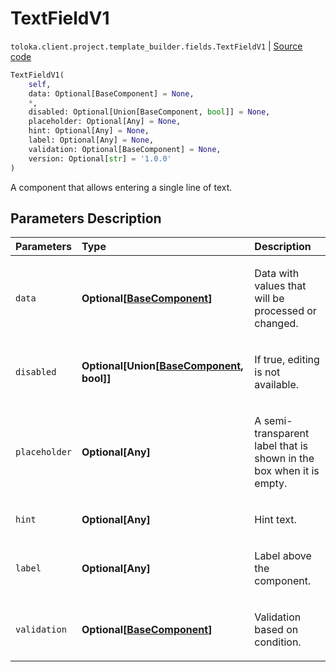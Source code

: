 # TextFieldV1
`toloka.client.project.template_builder.fields.TextFieldV1` | [Source code](https://github.com/Toloka/toloka-kit/blob/v1.1.0.post1/src/client/project/template_builder/fields.py#L482)

```python
TextFieldV1(
    self,
    data: Optional[BaseComponent] = None,
    *,
    disabled: Optional[Union[BaseComponent, bool]] = None,
    placeholder: Optional[Any] = None,
    hint: Optional[Any] = None,
    label: Optional[Any] = None,
    validation: Optional[BaseComponent] = None,
    version: Optional[str] = '1.0.0'
)
```

A component that allows entering a single line of text.

## Parameters Description

| Parameters | Type | Description |
| :----------| :----| :-----------|
`data`|**Optional\[[BaseComponent](toloka.client.project.template_builder.base.BaseComponent.md)\]**|<p>Data with values that will be processed or changed.</p>
`disabled`|**Optional\[Union\[[BaseComponent](toloka.client.project.template_builder.base.BaseComponent.md), bool\]\]**|<p>If true, editing is not available.</p>
`placeholder`|**Optional\[Any\]**|<p>A semi-transparent label that is shown in the box when it is empty.</p>
`hint`|**Optional\[Any\]**|<p>Hint text.</p>
`label`|**Optional\[Any\]**|<p>Label above the component.</p>
`validation`|**Optional\[[BaseComponent](toloka.client.project.template_builder.base.BaseComponent.md)\]**|<p>Validation based on condition.</p>
